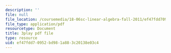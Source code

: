 ```yaml
---
description: ''
file: null
file_location: /coursemedia/18-06sc-linear-algebra-fall-2011/ef47fdd70952bd981a883c20138e03c4_Go2aLo7ZOlU.pdf
file_type: application/pdf
resourcetype: Document
title: 3play pdf file
type: resource
uid: ef47fdd7-0952-bd98-1a88-3c20138e03c4
---
```

